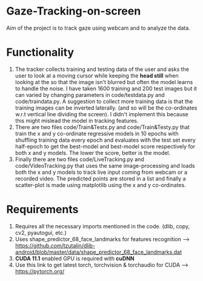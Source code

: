# Gaze-Tracking-on-screen
Aim of the project is to track gaze using webcam and to analyze the data.

# Functionality
1. The tracker collects training and testing data of the user and asks the user to look at a moving cursor while keeping the **head still**  when looking at the so that the image    isn't blurred but often the model learns to handle the noise. I have taken 1600 training and 200 test images but it can varied by changing parameters in code/testdata.py and      code/traindata.py. A suggestion to collect more training data is that the training images can be inverted laterally. (and so will be the co-ordinates w.r.t vertical line          dividing the screen). I didn't implement this because this might mislead the model in tracking features.
2. There are two files code/Train&Testx.py and code/Train&Testy.py that train the x and y co-ordinate regressive models in 10 epochs with shuffling training data every epoch and      evaluates with the test set every half-epoch to get the best-model and best-model score respectively for both x and y models. The lower the score, better is the model.
3. Finally there are two files code/LiveTracking.py and code/VideoTracking.py that uses the same image-processing and loads both the x and y models to track live input coming from    webcam or a recorded video. The predicted points are stored in a list and finally a scatter-plot is made using matplotlib using the x and y co-ordinates.

# Requirements 
1. Requires all the necessary imports mentioned in the code. (dlib, copy, cv2, pyautogui, etc.) 
2. Uses shape_predictor_68_face_landmarks for features recognition --> https://github.com/tzutalin/dlib-android/blob/master/data/shape_predictor_68_face_landmarks.dat
3. **CUDA 11.1** enabled GPU is required with **cuDNN**
4. Use this link to get latest torch, torchvision & torchaudio for CUDA --> https://pytorch.org/

 

